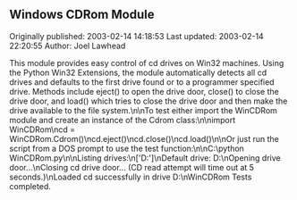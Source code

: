## Windows CDRom Module 
Originally published: 2003-02-14 14:18:53 
Last updated: 2003-02-14 22:20:55 
Author: Joel Lawhead 
 
This module provides easy control of cd drives on Win32 machines. Using the Python Win32 Extensions, the module automatically detects all cd drives and defaults to the first drive found or to a programmer specified drive. Methods include eject() to open the drive door, close() to close the drive door, and load() which tries to close the drive door and then make the drive available to the file system.\n\nTo test either import the WinCDRom module and create an instance of the Cdrom class:\n\nimport WinCDRom\ncd = WinCDRom.Cdrom()\ncd.eject()\ncd.close()\ncd.load()\n\nOr just run the script from a DOS prompt to use the test function:\n\nC:\\python WinCDRom.py\n\nListing drives:\n['D:']\nDefault drive: D:\nOpening drive door...\nClosing cd drive door... (CD read attempt will time out at 5 seconds.)\nLoaded cd successfully in drive D:\nWinCDRom Tests completed.